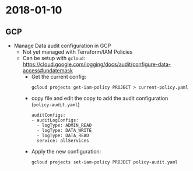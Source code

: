 # 2018-01-10

## GCP

* Manage Data audit configuration in GCP
  * Not yet managed with Terraform/IAM Policies
  * Can be setup with `gcloud`: https://cloud.google.com/logging/docs/audit/configure-data-access#updatemask
    * Get the current config:
        ```
        gcloud projects get-iam-policy PROJECT > current-policy.yaml
        ```
    * copy file and edit the copy to add the audit configuration (`policy-audit.yaml`)
        ```                       
        auditConfigs:                                              
        - auditLogConfigs:
          - logType: ADMIN_READ
          - logType: DATA_WRITE
          - logType: DATA_READ
          service: allServices
    * Apply the new configuration:
        ```
        gcloud projects set-iam-policy PROJECT policy-audit.yaml
        ```